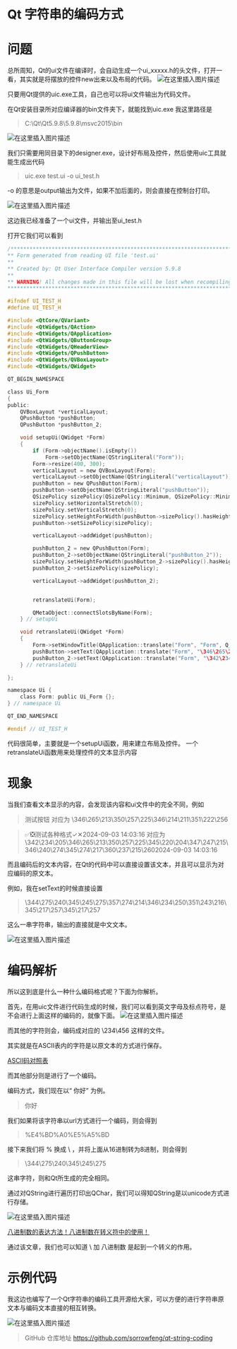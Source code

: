 
# Qt 字符串的编码方式
# 问题

总所周知，Qt的ui文件在编译时，会自动生成一个ui_xxxxx.h的头文件，打开一看，其实就是将摆放的控件new出来以及布局的代码。
![在这里插入图片描述](https://i-blog.csdnimg.cn/direct/3ab35cefc0c14f9ca0afc47ebd86aa0c.png)


只要用Qt提供的uic.exe工具，自己也可以将ui文件输出为代码文件。

在Qt安装目录所对应编译器的bin文件夹下，就能找到uic.exe
我这里路径是

> C:\Qt\Qt5.9.8\5.9.8\msvc2015\bin

![在这里插入图片描述](https://i-blog.csdnimg.cn/direct/debd3bb7d3a84de8909d9e57a17bdda8.png)

我们只需要用同目录下的designer.exe，设计好布局及控件，然后使用uic工具就能生成出代码

> uic.exe test.ui -o ui_test.h

-o 的意思是output输出为文件，如果不加后面的，则会直接在控制台打印。

![在这里插入图片描述](https://i-blog.csdnimg.cn/direct/5c7e0affe71a4d85838081b6af05bfd5.png)

这边我已经准备了一个ui文件，并输出至ui_test.h

打开它我们可以看到

```c
/********************************************************************************
** Form generated from reading UI file 'test.ui'
**
** Created by: Qt User Interface Compiler version 5.9.8
**
** WARNING! All changes made in this file will be lost when recompiling UI file!
********************************************************************************/

#ifndef UI_TEST_H
#define UI_TEST_H

#include <QtCore/QVariant>
#include <QtWidgets/QAction>
#include <QtWidgets/QApplication>
#include <QtWidgets/QButtonGroup>
#include <QtWidgets/QHeaderView>
#include <QtWidgets/QPushButton>
#include <QtWidgets/QVBoxLayout>
#include <QtWidgets/QWidget>

QT_BEGIN_NAMESPACE

class Ui_Form
{
public:
    QVBoxLayout *verticalLayout;
    QPushButton *pushButton;
    QPushButton *pushButton_2;

    void setupUi(QWidget *Form)
    {
        if (Form->objectName().isEmpty())
            Form->setObjectName(QStringLiteral("Form"));
        Form->resize(400, 300);
        verticalLayout = new QVBoxLayout(Form);
        verticalLayout->setObjectName(QStringLiteral("verticalLayout"));
        pushButton = new QPushButton(Form);
        pushButton->setObjectName(QStringLiteral("pushButton"));
        QSizePolicy sizePolicy(QSizePolicy::Minimum, QSizePolicy::Minimum);
        sizePolicy.setHorizontalStretch(0);
        sizePolicy.setVerticalStretch(0);
        sizePolicy.setHeightForWidth(pushButton->sizePolicy().hasHeightForWidth());
        pushButton->setSizePolicy(sizePolicy);

        verticalLayout->addWidget(pushButton);

        pushButton_2 = new QPushButton(Form);
        pushButton_2->setObjectName(QStringLiteral("pushButton_2"));
        sizePolicy.setHeightForWidth(pushButton_2->sizePolicy().hasHeightForWidth());
        pushButton_2->setSizePolicy(sizePolicy);

        verticalLayout->addWidget(pushButton_2);


        retranslateUi(Form);

        QMetaObject::connectSlotsByName(Form);
    } // setupUi

    void retranslateUi(QWidget *Form)
    {
        Form->setWindowTitle(QApplication::translate("Form", "Form", Q_NULLPTR));
        pushButton->setText(QApplication::translate("Form", "\346\265\213\350\257\225\346\214\211\351\222\256", Q_NULLPTR));
        pushButton_2->setText(QApplication::translate("Form", "\342\234\205\346\265\213\350\257\225\345\220\204\347\247\215\346\240\274\345\274\217\360\237\215\2602024-09-03 14:03:16", Q_NULLPTR));
    } // retranslateUi

};

namespace Ui {
    class Form: public Ui_Form {};
} // namespace Ui

QT_END_NAMESPACE

#endif // UI_TEST_H

```

代码很简单，主要就是一个setupUi函数，用来建立布局及控件。
一个retranslateUi函数用来处理控件的文本显示内容

# 现象

当我们查看文本显示的内容，会发现该内容和ui文件中的完全不同，例如

> 测试按钮
> 对应为
> \346\265\213\350\257\225\346\214\211\351\222\256

> ✅❎测试各种格式✓✕2024-09-03 14:03:16
> 对应为
> \342\234\205\346\265\213\350\257\225\345\220\204\347\247\215\346\240\274\345\274\217\360\237\215\2602024-09-03 14:03:16

而且编码后的文本内容，在Qt的代码中可以直接设置该文本，并且可以显示为对应编码的原文本。

例如，我在setText的时候直接设置

> \344\275\240\345\245\275\357\274\214\346\234\250\351\243\216\345\217\257\345\217\257

这么一串字符串，输出的直接就是中文文本。

![在这里插入图片描述](https://i-blog.csdnimg.cn/direct/81dcc245eaa144a9a61a10109dc78584.png)
# 编码解析

所以这到底是什么一种什么编码格式呢？下面为你解析。


首先，在用uic文件进行代码生成的时候，我们可以看到英文字母及标点符号，是不会进行上面这样的编码的，就像下面。
![在这里插入图片描述](https://i-blog.csdnimg.cn/direct/5c6b4acd62e042709fe1fdd8e7007762.png)

而其他的字符则会，编码成对应的 \234\456 这样的文件。

其实就是在ASCII表内的字符是以原文本的方式进行保存。

[ASCII码对照表](https://ascii.911cha.com/)


而其他部分则是进行了一个编码。

编码方式，我们现在以“ 你好” 为例。
> 你好

我们如果将该字符串以url方式进行一个编码，则会得到
> %E4%BD%A0%E5%A5%BD

接下来我们将 % 换成 \ ，并将上面从16进制转为8进制，则会得到
> \344\275\240\345\245\275

这串字符，则和Qt所生成的完全相同。


通过对QString进行遍历打印出QChar，我们可以得知QString是以unicode方式进行存储。

![在这里插入图片描述](https://i-blog.csdnimg.cn/direct/1ba59fa4fab04f509381ce0205cdb340.png)

[八进制数的表达方法！八进制数在转义符中的使用！](https://blog.csdn.net/love_gaohz/article/details/44586911)

通过该文章，我们也可以知道 \ 加 八进制数 是起到一个转义的作用。


# 示例代码

我这边也编写了一个Qt字符串的编码工具开源给大家，可以方便的进行字符串原文本与编码文本直接的相互转换。

![在这里插入图片描述](https://i-blog.csdnimg.cn/direct/1cc86cdd697b4fa9bf3a29ecbfffe377.gif)


> GitHub 仓库地址
> https://github.com/sorrowfeng/qt-string-coding